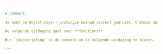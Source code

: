 ```yaml
---

# CORRECT.

Je hebt de Object.keys() prototype method correct gebruikt. Onthoud dat je deze method kunt gebruiken als je de keys van object wilt opvragen.

De volgende uitdaging gaat over **functions**.

Run `javascripting` in de console om de volgende uitdaging te kiezen.

---
```

